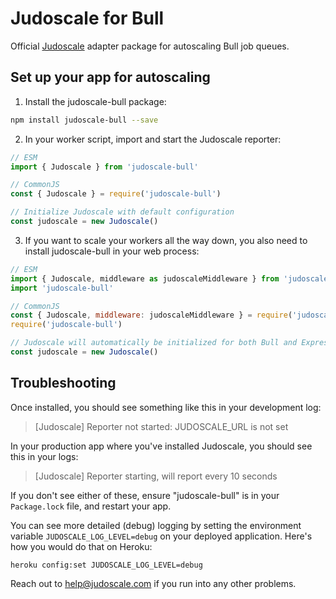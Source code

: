 # Judoscale for Bull

Official [Judoscale](https://judoscale.com) adapter package for autoscaling Bull job queues.

## Set up your app for autoscaling

1. Install the judoscale-bull package:

```sh
npm install judoscale-bull --save
```

2. In your worker script, import and start the Judoscale reporter:

```javascript
// ESM
import { Judoscale } from 'judoscale-bull'

// CommonJS
const { Judoscale } = require('judoscale-bull')

// Initialize Judoscale with default configuration
const judoscale = new Judoscale()
```

3. If you want to scale your workers all the way down, you also need to install judoscale-bull in your web process:

```javascript
// ESM
import { Judoscale, middleware as judoscaleMiddleware } from 'judoscale-express'
import 'judoscale-bull'

// CommonJS
const { Judoscale, middleware: judoscaleMiddleware } = require('judoscale-express')
require('judoscale-bull')

// Judoscale will automatically be initialized for both Bull and Express/Fastify
const judoscale = new Judoscale()
```

## Troubleshooting

Once installed, you should see something like this in your development log:

> [Judoscale] Reporter not started: JUDOSCALE_URL is not set

In your production app where you've installed Judoscale, you should see this in your logs:

> [Judoscale] Reporter starting, will report every 10 seconds

If you don't see either of these, ensure "judoscale-bull" is in your `Package.lock` file, and restart your app.

You can see more detailed (debug) logging by setting the environment variable `JUDOSCALE_LOG_LEVEL=debug` on your deployed application. Here's how you would do that on Heroku:

```
heroku config:set JUDOSCALE_LOG_LEVEL=debug
```

Reach out to help@judoscale.com if you run into any other problems.
